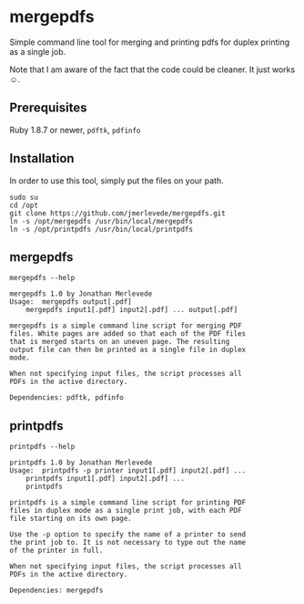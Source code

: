 # mergepdfs

Simple command line tool for merging and printing pdfs for duplex printing as a single job.

Note that I am aware of the fact that the code could be cleaner. It just works ☺.

## Prerequisites
Ruby 1.8.7 or newer, `pdftk`, `pdfinfo`

## Installation
In order to use this tool, simply put the files on your path.

	sudo su
	cd /opt
	git clone https://github.com/jmerlevede/mergepdfs.git
	ln -s /opt/mergepdfs /usr/bin/local/mergepdfs
	ln -s /opt/printpdfs /usr/bin/local/printpdfs

## mergepdfs
`mergepdfs --help`

	mergepdfs 1.0 by Jonathan Merlevede
	Usage:	mergepdfs output[.pdf]
		mergepdfs input1[.pdf] input2[.pdf] ... output[.pdf]

	mergepdfs is a simple command line script for merging PDF 
	files. White pages are added so that each of the PDF files 
	that is merged starts on an uneven page. The resulting 
	output file can then be printed as a single file in duplex 
	mode. 

	When not specifying input files, the script processes all 
	PDFs in the active directory. 

	Dependencies: pdftk, pdfinfo

## printpdfs
`printpdfs --help`

	printpdfs 1.0 by Jonathan Merlevede
	Usage:	printpdfs -p printer input1[.pdf] input2[.pdf] ... 
		printpdfs input1[.pdf] input2[.pdf] ... 
		printpdfs

	printpdfs is a simple command line script for printing PDF 
	files in duplex mode as a single print job, with each PDF 
	file starting on its own page. 

	Use the -p option to specify the name of a printer to send 
	the print job to. It is not necessary to type out the name 
	of the printer in full. 

	When not specifying input files, the script processes all 
	PDFs in the active directory. 

	Dependencies: mergepdfs
